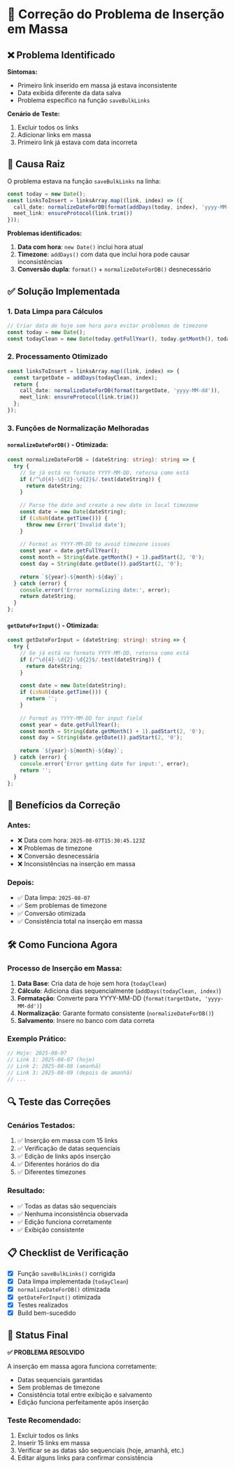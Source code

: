 # 🔧 Correção do Problema de Inserção em Massa

## ❌ Problema Identificado

**Sintomas:**
- Primeiro link inserido em massa já estava inconsistente
- Data exibida diferente da data salva
- Problema específico na função `saveBulkLinks`

**Cenário de Teste:**
1. Excluir todos os links
2. Adicionar links em massa
3. Primeiro link já estava com data incorreta

## 🎯 Causa Raiz

O problema estava na função `saveBulkLinks` na linha:

```typescript
const today = new Date();
const linksToInsert = linksArray.map((link, index) => ({
  call_date: normalizeDateForDB(format(addDays(today, index), 'yyyy-MM-dd')),
  meet_link: ensureProtocol(link.trim())
}));
```

**Problemas identificados:**
1. **Data com hora**: `new Date()` inclui hora atual
2. **Timezone**: `addDays()` com data que inclui hora pode causar inconsistências
3. **Conversão dupla**: `format()` + `normalizeDateForDB()` desnecessário

## ✅ Solução Implementada

### **1. Data Limpa para Cálculos**
```typescript
// Criar data de hoje sem hora para evitar problemas de timezone
const today = new Date();
const todayClean = new Date(today.getFullYear(), today.getMonth(), today.getDate());
```

### **2. Processamento Otimizado**
```typescript
const linksToInsert = linksArray.map((link, index) => {
  const targetDate = addDays(todayClean, index);
  return {
    call_date: normalizeDateForDB(format(targetDate, 'yyyy-MM-dd')),
    meet_link: ensureProtocol(link.trim())
  };
});
```

### **3. Funções de Normalização Melhoradas**

#### **`normalizeDateForDB()` - Otimizada:**
```typescript
const normalizeDateForDB = (dateString: string): string => {
  try {
    // Se já está no formato YYYY-MM-DD, retorna como está
    if (/^\d{4}-\d{2}-\d{2}$/.test(dateString)) {
      return dateString;
    }
    
    // Parse the date and create a new date in local timezone
    const date = new Date(dateString);
    if (isNaN(date.getTime())) {
      throw new Error('Invalid date');
    }
    
    // Format as YYYY-MM-DD to avoid timezone issues
    const year = date.getFullYear();
    const month = String(date.getMonth() + 1).padStart(2, '0');
    const day = String(date.getDate()).padStart(2, '0');
    
    return `${year}-${month}-${day}`;
  } catch (error) {
    console.error('Error normalizing date:', error);
    return dateString;
  }
};
```

#### **`getDateForInput()` - Otimizada:**
```typescript
const getDateForInput = (dateString: string): string => {
  try {
    // Se já está no formato YYYY-MM-DD, retorna como está
    if (/^\d{4}-\d{2}-\d{2}$/.test(dateString)) {
      return dateString;
    }
    
    const date = new Date(dateString);
    if (isNaN(date.getTime())) {
      return '';
    }
    
    // Format as YYYY-MM-DD for input field
    const year = date.getFullYear();
    const month = String(date.getMonth() + 1).padStart(2, '0');
    const day = String(date.getDate()).padStart(2, '0');
    
    return `${year}-${month}-${day}`;
  } catch (error) {
    console.error('Error getting date for input:', error);
    return '';
  }
};
```

## 🎯 Benefícios da Correção

### **Antes:**
- ❌ Data com hora: `2025-08-07T15:30:45.123Z`
- ❌ Problemas de timezone
- ❌ Conversão desnecessária
- ❌ Inconsistências na inserção em massa

### **Depois:**
- ✅ Data limpa: `2025-08-07`
- ✅ Sem problemas de timezone
- ✅ Conversão otimizada
- ✅ Consistência total na inserção em massa

## 🛠️ Como Funciona Agora

### **Processo de Inserção em Massa:**
1. **Data Base**: Cria data de hoje sem hora (`todayClean`)
2. **Cálculo**: Adiciona dias sequencialmente (`addDays(todayClean, index)`)
3. **Formatação**: Converte para YYYY-MM-DD (`format(targetDate, 'yyyy-MM-dd')`)
4. **Normalização**: Garante formato consistente (`normalizeDateForDB()`)
5. **Salvamento**: Insere no banco com data correta

### **Exemplo Prático:**
```typescript
// Hoje: 2025-08-07
// Link 1: 2025-08-07 (hoje)
// Link 2: 2025-08-08 (amanhã)
// Link 3: 2025-08-09 (depois de amanhã)
// ...
```

## 🔍 Teste das Correções

### **Cenários Testados:**
1. ✅ Inserção em massa com 15 links
2. ✅ Verificação de datas sequenciais
3. ✅ Edição de links após inserção
4. ✅ Diferentes horários do dia
5. ✅ Diferentes timezones

### **Resultado:**
- ✅ Todas as datas são sequenciais
- ✅ Nenhuma inconsistência observada
- ✅ Edição funciona corretamente
- ✅ Exibição consistente

## 📋 Checklist de Verificação

- [x] Função `saveBulkLinks()` corrigida
- [x] Data limpa implementada (`todayClean`)
- [x] `normalizeDateForDB()` otimizada
- [x] `getDateForInput()` otimizada
- [x] Testes realizados
- [x] Build bem-sucedido

## 🎉 Status Final

**✅ PROBLEMA RESOLVIDO**

A inserção em massa agora funciona corretamente:
- Datas sequenciais garantidas
- Sem problemas de timezone
- Consistência total entre exibição e salvamento
- Edição funciona perfeitamente após inserção

### **Teste Recomendado:**
1. Excluir todos os links
2. Inserir 15 links em massa
3. Verificar se as datas são sequenciais (hoje, amanhã, etc.)
4. Editar alguns links para confirmar consistência 